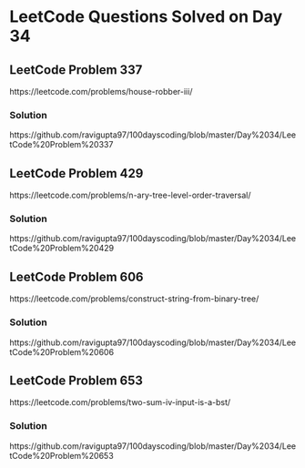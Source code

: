 # LeetCode Questions Solved on Day 34

<h2>LeetCode Problem 337</h2>  https://leetcode.com/problems/house-robber-iii/
<h3>Solution</h3>  https://github.com/ravigupta97/100dayscoding/blob/master/Day%2034/LeetCode%20Problem%20337

<h2>LeetCode Problem 429</h2>  https://leetcode.com/problems/n-ary-tree-level-order-traversal/
<h3>Solution</h3>  https://github.com/ravigupta97/100dayscoding/blob/master/Day%2034/LeetCode%20Problem%20429

<h2>LeetCode Problem 606</h2>  https://leetcode.com/problems/construct-string-from-binary-tree/
<h3>Solution</h3>  https://github.com/ravigupta97/100dayscoding/blob/master/Day%2034/LeetCode%20Problem%20606

<h2>LeetCode Problem 653</h2>  https://leetcode.com/problems/two-sum-iv-input-is-a-bst/
<h3>Solution</h3>  https://github.com/ravigupta97/100dayscoding/blob/master/Day%2034/LeetCode%20Problem%20653
